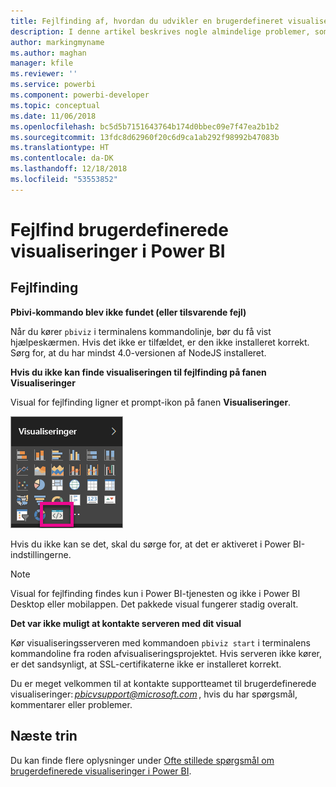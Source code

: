 ```yaml
---
title: Fejlfinding af, hvordan du udvikler en brugerdefineret visualisering i Power BI
description: I denne artikel beskrives nogle almindelige problemer, som kan opstå under udviklingen eller oprettelsen af en brugerdefineret visualisering i Power BI.
author: markingmyname
ms.author: maghan
manager: kfile
ms.reviewer: ''
ms.service: powerbi
ms.component: powerbi-developer
ms.topic: conceptual
ms.date: 11/06/2018
ms.openlocfilehash: bc5d5b7151643764b174d0bbec09e7f47ea2b1b2
ms.sourcegitcommit: 13fdc8d62960f20c6d9ca1ab292f98992b47083b
ms.translationtype: HT
ms.contentlocale: da-DK
ms.lasthandoff: 12/18/2018
ms.locfileid: "53553852"
---
```

# <a name="troubleshoot-power-bi-custom-visuals"></a>Fejlfind brugerdefinerede visualiseringer i Power BI

## <a name="debug"></a>Fejlfinding

**Pbivi-kommando blev ikke fundet (eller tilsvarende fejl)**

Når du kører `pbiviz` i terminalens kommandolinje, bør du få vist hjælpeskærmen. Hvis det ikke er tilfældet, er den ikke installeret korrekt. Sørg for, at du har mindst 4.0-versionen af NodeJS installeret.

**Hvis du ikke kan finde visualiseringen til fejlfinding på fanen Visualiseringer**

Visual for fejlfinding ligner et prompt-ikon på fanen **Visualiseringer**.

![Valg af visualisering](media/power-bi-custom-visuals-troubleshoot/powerbi-developer-visual-selection.png)

Hvis du ikke kan se det, skal du sørge for, at det er aktiveret i Power BI-indstillingerne.

> [!NOTE]
> Visual for fejlfinding findes kun i Power BI-tjenesten og ikke i Power BI Desktop eller mobilappen. Det pakkede visual fungerer stadig overalt.

**Det var ikke muligt at kontakte serveren med dit visual**

Kør visualiseringsserveren med kommandoen `pbiviz start` i terminalens kommandoline fra roden afvisualiseringsprojektet. Hvis serveren ikke kører, er det sandsynligt, at SSL-certifikaterne ikke er installeret korrekt.

Du er meget velkommen til at kontakte supportteamet til brugerdefinerede visualiseringer: *pbicvsupport@microsoft.com* , hvis du har spørgsmål, kommentarer eller problemer.

## <a name="next-steps"></a>Næste trin

Du kan finde flere oplysninger under [Ofte stillede spørgsmål om brugerdefinerede visualiseringer i Power BI](power-bi-custom-visuals-faq.md#organizational-custom-visuals).
